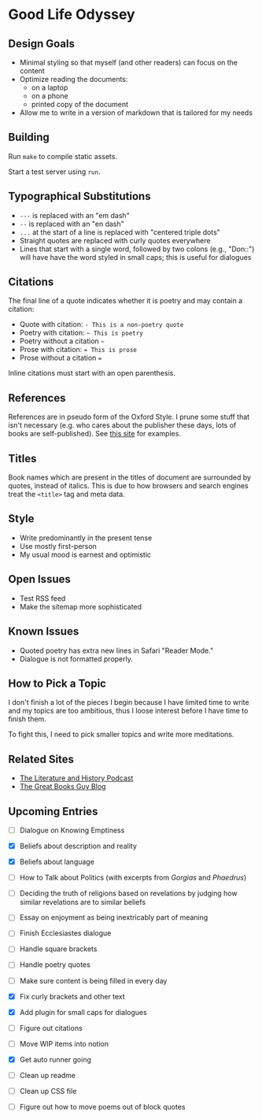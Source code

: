 # Good Life Odyssey

## Design Goals

- Minimal styling so that myself (and other readers) can focus on the content
- Optimize reading the documents:
  - on a laptop
  - on a phone
  - printed copy of the document
- Allow me to write in a version of markdown that is tailored for my needs

## Building

Run `make` to compile static assets.

Start a test server using `run`.

## Typographical Substitutions

- `---` is replaced with an "em dash"
- `--` is replaced with an "en dash"
- `...` at the start of a line is replaced with "centered triple dots"
- Straight quotes are replaced with curly quotes everywhere
- Lines that start with a single word, followed by two colons (e.g., "Don::") will have have the word styled in small caps; this is useful for dialogues

## Citations

The final line of a quote indicates whether it is poetry and may contain a citation:

- Quote with citation: `- This is a non-poetry quote`
- Poetry with citation: `~ This is poetry`
- Poetry without a citation `~`
- Prose with citation: `= This is prose`
- Prose without a citation `=`

Inline citations must start with an open parenthesis.

## References

References are in pseudo form of the Oxford Style.  I prune some stuff that isn't necessary (e.g. who cares about the publisher these days, lots of books are self-published).  See [this site](http://guides.library.uwa.edu.au/c.php?g=325241&p=2177430) for examples.

## Titles

Book names which are present in the titles of document are surrounded by quotes, instead of italics.  This is due to how browsers and search engines treat the `<title>` tag and meta data.

## Style

- Write predominantly in the present tense
- Use mostly first-person
- My usual mood is earnest and optimistic

## Open Issues

- Test RSS feed
- Make the sitemap more sophisticated

## Known Issues

- Quoted poetry has extra new lines in Safari "Reader Mode."
- Dialogue is not formatted properly.

## How to Pick a Topic

I don't finish a lot of the pieces I begin because I have limited time to write and my topics are too ambitious, thus I loose interest before I have time to finish them.

To fight this, I need to pick smaller topics and write more meditations.

## Related Sites

- [The Literature and History Podcast](https://literatureandhistory.com)
- [The Great Books Guy Blog](https://greatbooksguy.com)

## Upcoming Entries

- [ ] Dialogue on Knowing Emptiness
- [x] Beliefs about description and reality
- [x] Beliefs about language
- [ ] How to Talk about Politics (with excerpts from
  _Gorgias_ and _Phaedrus_)
- [ ] Deciding the truth of religions based on
  revelations by judging how similar revelations are
  to similar beliefs
- [ ] Essay on enjoyment as being inextricably part of meaning
- [ ] Finish Ecclesiastes dialogue

- [ ] Handle square brackets
- [ ] Handle poetry quotes
- [ ] Make sure content is being filled in every day

- [x] Fix curly brackets and other text
- [x] Add plugin for small caps for dialogues
- [ ] Figure out citations
- [ ] Move WIP items into notion
- [x] Get auto runner going
- [ ] Clean up readme
- [ ] Clean up CSS file
- [ ] Figure out how to move poems out of block quotes